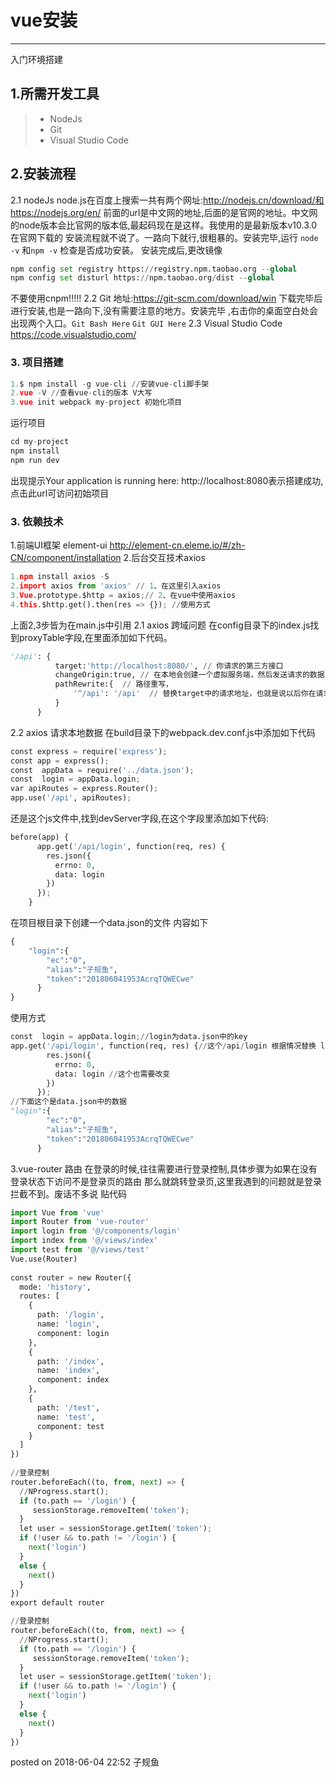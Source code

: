 ﻿# vue安装

------

入门环境搭建

## 1.所需开发工具
> * NodeJs
> * Git
> * Visual Studio Code

## 2.安装流程
2.1 nodeJs
node.js在百度上搜索一共有两个网址:http://nodejs.cn/download/和https://nodejs.org/en/ 前面的url是中文网的地址,后面的是官网的地址。中文网的node版本会比官网的版本低,最起码现在是这样。我使用的是最新版本v10.3.0 在官网下载的 安装流程就不说了。一路向下就行,很粗暴的。安装完毕,运行 `node -v` 和`npm -v` 检查是否成功安装。
安装完成后,更改镜像
```python
npm config set registry https://registry.npm.taobao.org --global
npm config set disturl https://npm.taobao.org/dist --global
```
不要使用cnpm!!!!!
2.2 Git
地址:https://git-scm.com/download/win   下载完毕后进行安装,也是一路向下,没有需要注意的地方。安装完毕 ,右击你的桌面空白处会出现两个入口。`Git Bash Here` `Git GUI Here`
2.3 Visual Studio Code
https://code.visualstudio.com/

### 3. 项目搭建
```python
1.$ npm install -g vue-cli //安装vue-cli脚手架
2.vue -V //查看vue-cli的版本 V大写
3.vue init webpack my-project 初始化项目
```
运行项目
```python
cd my-project
npm install
npm run dev
```
出现提示Your application is running here: http://localhost:8080表示搭建成功,点击此url可访问初始项目

### 3. 依赖技术
1.前端UI框架 element-ui http://element-cn.eleme.io/#/zh-CN/component/installation
2.后台交互技术axios
```python
1.npm install axios -S
2.import axios from 'axios' // 1、在这里引入axios
3.Vue.prototype.$http = axios;// 2、在vue中使用axios
4.this.$http.get().then(res => {}); //使用方式
```
上面2,3步皆为在main.js中引用
2.1 axios 跨域问题
在config目录下的index.js找到proxyTable字段,在里面添加如下代码。
```python
'/api': {
          target:'http://localhost:8080/', // 你请求的第三方接口
          changeOrigin:true, // 在本地会创建一个虚拟服务端，然后发送请求的数据，并同时接收请求的数据，这样服务端和服务端进行数据的交互就不会有跨域问题
          pathRewrite:{  // 路径重写，
              '^/api': '/api'  // 替换target中的请求地址，也就是说以后你在请求http://api.jisuapi.com/XXXXX这个地址的时候直接写成/api即可。
          }
      }
```
2.2 axios 请求本地数据
在build目录下的webpack.dev.conf.js中添加如下代码
```python
const express = require('express');
const app = express();
const  appData = require('../data.json');
const  login = appData.login;
var apiRoutes = express.Router();
app.use('/api', apiRoutes);
```
还是这个js文件中,找到devServer字段,在这个字段里添加如下代码:
```python
before(app) {
      app.get('/api/login', function(req, res) {
        res.json({
          errno: 0,
          data: login
        })
      });
    }
```
在项目根目录下创建一个data.json的文件 内容如下
```python
{
    "login":{
        "ec":"0",
        "alias":"子规鱼",
        "token":"201806041953AcrqTQWECwe"
      }
}
```
使用方式
```python
const  login = appData.login;//login为data.json中的key
app.get('/api/login', function(req, res) {//这个/api/login 根据情况替换 login 就是上面这行代码的 const 后面的常量名
        res.json({
          errno: 0,
          data: login //这个也需要改变
        })
      });
//下面这个是data.json中的数据
"login":{
        "ec":"0",
        "alias":"子规鱼",
        "token":"201806041953AcrqTQWECwe"
      }
```
3.vue-router 路由
在登录的时候,往往需要进行登录控制,具体步骤为如果在没有登录状态下访问不是登录页的路由 那么就跳转登录页,这里我遇到的问题就是登录拦截不到。废话不多说 贴代码
```python
import Vue from 'vue'
import Router from 'vue-router'
import login from '@/components/login'
import index from '@/views/index'
import test from '@/views/test'
Vue.use(Router)
 
const router = new Router({
  mode: 'history',
  routes: [
    {
      path: '/login',
      name: 'login',
      component: login
    },
    {
      path: '/index',
      name: 'index',
      component: index
    },
    {
      path: '/test',
      name: 'test',
      component: test
    }
  ]
})
 
//登录控制
router.beforeEach((to, from, next) => {
  //NProgress.start();
  if (to.path == '/login') {
     sessionStorage.removeItem('token');
  }
  let user = sessionStorage.getItem('token');
  if (!user && to.path != '/login') {
    next('login')
  }
  else {
    next()
  }
})
export default router
```
```python
//登录控制
router.beforeEach((to, from, next) => {
  //NProgress.start();
  if (to.path == '/login') {
     sessionStorage.removeItem('token');
  }
  let user = sessionStorage.getItem('token');
  if (!user && to.path != '/login') {
    next('login')
  }
  else {
    next()
  }
})
```
posted on 2018-06-04 22:52 子规鱼  


